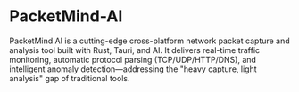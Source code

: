 # PacketMind-AI
PacketMind AI is a cutting-edge cross-platform network packet capture and analysis tool built with Rust, Tauri, and AI. It delivers real-time traffic monitoring, automatic protocol parsing (TCP/UDP/HTTP/DNS), and intelligent anomaly detection—addressing the "heavy capture, light analysis" gap of traditional tools.
